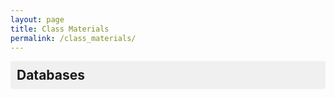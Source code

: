 ```yaml
---
layout: page
title: Class Materials
permalink: /class_materials/
---
```

<style>
.category-section {
  margin-bottom: 20px;
}

.category-header {
  cursor: pointer;
  padding: 10px;
  background-color: #f0f0f0;
  border-radius: 4px;
  margin-bottom: 10px;
}

.category-header h2 {
  margin: 0;
  font-size: 1.5em;
}

.language-header {
  cursor: pointer;
  padding: 8px;
  background-color: #e6e6e6;
  border-radius: 4px;
  margin-bottom: 8px;
  margin-left: 20px;
}

.language-header h3 {
  margin: 0;
  font-size: 1.3em;
}

.subcategory {
  margin-left: 40px;
  margin-bottom: 15px;
}

.subcategory-header {
  font-size: 1.2em;
  margin-bottom: 10px;
  color: #333;
  cursor: pointer;
  padding: 5px;
  background-color: #f8f8f8;
  border-radius: 3px;
}

.post-item {
  margin-left: 60px;
  margin-bottom: 8px;
}

.post-item a {
  text-decoration: none;
  color: #0366d6;
}

.post-item a:hover {
  text-decoration: underline;
}

.collapsed {
  display: none;
}
</style>

<div id="materials-container">
  <!-- Databases Section -->
  <div class="category-section">
    <div class="category-header" onclick="toggleSection('databases-content')">
      <h2>Databases</h2>
    </div>
    <div id="databases-content" class="collapsed">
      <!-- English Section -->
      <div class="category-section">
        <div class="language-header" onclick="toggleSection('en-content')">
          <h3>EN</h3>
        </div>
        <div id="en-content" class="collapsed">
          <div class="subcategory">
            <div class="subcategory-header" onclick="toggleSection('en-lectures')">Lectures</div>
            <div id="en-lectures" class="collapsed">
              {% for post in site.categories.class_materials reversed %}
                {% if post.categories contains 'databases_en' and post.categories contains 'lecture' %}
                  <div class="post-item">
                    <a href="{{ post.url }}">{{ post.title }}</a>
                  </div>
                {% endif %}
              {% endfor %}
            </div>
          </div>
          
          <div class="subcategory">
            <div class="subcategory-header" onclick="toggleSection('en-practice')">Practice</div>
            <div id="en-practice" class="collapsed">
              {% for post in site.categories.class_materials reversed %}
                {% if post.categories contains 'databases_en' and post.categories contains 'practice' %}
                  <div class="post-item">
                    <a href="{{ post.url }}">{{ post.title }}</a>
                  </div>
                {% endif %}
              {% endfor %}
            </div>
          </div>
          
          <div class="subcategory">
            <div class="subcategory-header" onclick="toggleSection('en-assignments')">Assignments</div>
            <div id="en-assignments" class="collapsed">
              {% for post in site.categories.class_materials reversed %}
                {% if post.categories contains 'databases_en' and post.categories contains 'assignment' %}
                  <div class="post-item">
                    <a href="{{ post.url }}">{{ post.title }}</a>
                  </div>
                {% endif %}
              {% endfor %}
            </div>
          </div>
        </div>
      </div>

      <!-- Russian Section -->
      <div class="category-section">
        <div class="language-header" onclick="toggleSection('ru-content')">
          <h3>RU</h3>
        </div>
        <div id="ru-content" class="collapsed">
          <div class="subcategory">
            <div class="subcategory-header" onclick="toggleSection('ru-lectures')">Lectures</div>
            <div id="ru-lectures" class="collapsed">
              {% for post in site.categories.class_materials reversed %}
                {% if post.categories contains 'databases_ru' and post.categories contains 'lecture' %}
                  <div class="post-item">
                    <a href="{{ post.url }}">{{ post.title }}</a>
                  </div>
                {% endif %}
              {% endfor %}
            </div>
          </div>
          
          <div class="subcategory">
            <div class="subcategory-header" onclick="toggleSection('ru-practice')">Practice</div>
            <div id="ru-practice" class="collapsed">
              {% for post in site.categories.class_materials reversed %}
                {% if post.categories contains 'databases_ru' and post.categories contains 'practice' %}
                  <div class="post-item">
                    <a href="{{ post.url }}">{{ post.title }}</a>
                  </div>
                {% endif %}
              {% endfor %}
            </div>
          </div>
          
          <div class="subcategory">
            <div class="subcategory-header" onclick="toggleSection('ru-assignments')">Assignments</div>
            <div id="ru-assignments" class="collapsed">
              {% for post in site.categories.class_materials reversed %}
                {% if post.categories contains 'databases_ru' and post.categories contains 'assignment' %}
                  <div class="post-item">
                    <a href="{{ post.url }}">{{ post.title }}</a>
                  </div>
                {% endif %}
              {% endfor %}
            </div>
          </div>
        </div>
      </div>
    </div>
  </div>
</div>

{% include chat_component.html url="https://astounding-treacle-ae7505.netlify.app/.netlify/functions/lb_ai_girlfriend" %}

<script>
function toggleSection(sectionId) {
  const content = document.getElementById(sectionId);
  content.classList.toggle('collapsed');
}
</script>